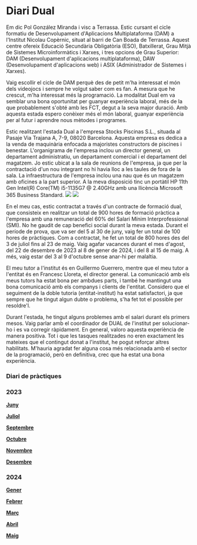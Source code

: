 # Diari Dual

Em dic Pol González Miranda i visc a Terrassa. Estic cursant el cicle formatiu de Desenvolupament d'Aplicacions Multiplataforma (DAM) a l'Institut Nicolau Copèrnic, situat al barri de Can Boada de Terrassa. Aquest centre ofereix Educació Secundària Obligatòria (ESO), Batxillerat, Grau Mitjà de Sistemes Microinformàtics i Xarxes, i tres opcions de Grau Superior: DAM (Desenvolupament d'aplicacions multiplataforma), DAW (Desenvolupament d'aplicacions web) i ASIX (Administrador de Sistemes i Xarxes).

Vaig escollir el cicle de DAM perquè des de petit m'ha interessat el món dels videojocs i sempre he volgut saber com es fan. A mesura que he crescut, m'ha interessat més la programació. La modalitat Dual em va semblar una bona oportunitat per guanyar experiència laboral, més de la que probablement s'obté amb les FCT, degut a la seva major duració. Amb aquesta estada espero conèixer més el món laboral, guanyar experiència per al futur i aprendre nous mètodes i programes.

Estic realitzant l'estada Dual a l'empresa Stocks Piscinas S.L., situada al Pasaje Via Trajana A, 7-9, 08020 Barcelona. Aquesta empresa es dedica a la venda de maquinària enfocada a majoristes constructors de piscines i benestar. L'organigrama de l'empresa inclou un director general, un departament administratiu, un departament comercial i el departament del magatzem. Jo estic ubicat a la sala de reunions de l'empresa, ja que per la contractació d'un nou integrant no hi havia lloc a les taules de fora de la sala. La infraestructura de l'empresa inclou una nau que és un magatzem amb oficines a la part superior. A la meva disposició tinc un portàtil HP 11th Gen Intel(R) Core(TM) i5-1135G7 @ 2.40GHz amb una llicència Microsoft 365 Business Standard.
![](https://i.gyazo.com/2cc6f19d45d2f6ad1eb08897664b616d.jpg)
![](https://i.gyazo.com/abc7d4c05c37ea60aa584d2dbbea3223.jpg)

En el meu cas, estic contractat a través d'un contracte de formació dual, que consisteix en realitzar un total de 900 hores de formació pràctica a l'empresa amb una remuneració del 60% del Salari Mínim Interprofessional (SMI). No he gaudit de cap benefici social durant la meva estada. Durant el període de prova, que va ser del 5 al 30 de juny, vaig fer un total de 100 hores de pràctiques. Com a contractat, he fet un total de 800 hores des del 3 de juliol fins al 23 de maig. Vaig agafar vacances durant el mes d'agost, del 22 de desembre de 2023 al 8 de gener de 2024, i del 8 al 15 de maig. A més, vaig estar del 3 al 9 d'octubre sense anar-hi per malaltia.

El meu tutor a l'institut és en Guillermo Guerrero, mentre que el meu tutor a l'entitat és en Francesc Lloreta, el director general. La comunicació amb els meus tutors ha estat bona per ambdues parts, i també he mantingut una bona comunicació amb els companys i clients de l'entitat. Considero que el seguiment de la doble tutoria (entitat-institut) ha estat satisfactori, ja que sempre que he tingut algun dubte o problema, s'ha fet tot el possible per resoldre'l.

Durant l'estada, he tingut alguns problemes amb el salari durant els primers mesos. Vaig parlar amb el coordinador de DUAL de l'institut per solucionar-ho i es va corregir ràpidament. En general, valoro aquesta experiència de manera positiva. Tot i que les tasques realitzades no eren exactament les mateixes que el contingut donat a l'institut, he pogut reforçar altres habilitats. M'hauria agradat fer alguna cosa més relacionada amb el sector de la programació, però en definitiva, crec que ha estat una bona experiència.




### Diari de pràctiques
### 2023                                                                           

**[Juny](https://github.com/pgonzaalez/DiariDual/blob/main/DiariMensual/2023-Juny.md)**

**[Juliol](https://github.com/pgonzaalez/DiariDual/blob/main/DiariMensual/2023-Juliol.md)**

**[Septembre](https://github.com/pgonzaalez/DiariDual/blob/main/DiariMensual/2023-Septembre.md)**

**[Octubre](https://github.com/pgonzaalez/DiariDual/blob/main/DiariMensual/2023-Octubre.md)**

**[Novembre](hhttps://github.com/pgonzaalez/DiariDual/blob/main/DiariMensual/2023-Novembre.md)**

**[Desembre](https://github.com/pgonzaalez/DiariDual/blob/main/DiariMensual/2023-Desembre.md)**

 ### 2024

**[Gener](https://github.com/pgonzaalez/DiariDual/blob/main/DiariMensual/2024-Gener.md)**

**[Febrer](https://github.com/pgonzaalez/DiariDual/blob/main/DiariMensual/2024-Febrer.md)**

**[Març](https://github.com/pgonzaalez/DiariDual/blob/main/DiariMensual/2024-Mar%C3%A7.md)**

**[Abril](https://github.com/pgonzaalez/DiariDual/blob/main/DiariMensual/2024-Abril.md)**

**[Maig](https://github.com/pgonzaalez/DiariDual/blob/main/DiariMensual/2024-Maig.md)**


